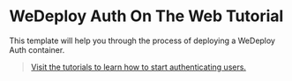 # WeDeploy Auth On The Web Tutorial

This template will help you through the process of deploying a WeDeploy Auth container.

> [Visit the tutorials to learn how to start authenticating users.](https://wedeploy.com/tutorials/auth-web/)